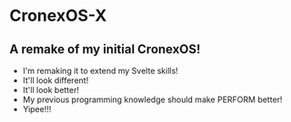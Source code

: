 # CronexOS-X
## A remake of my initial CronexOS!

- I'm remaking it to extend my Svelte skills!
- It'll look different!
- It'll look better!
- My previous programming knowledge should make PERFORM better!
- Yipee!!!
